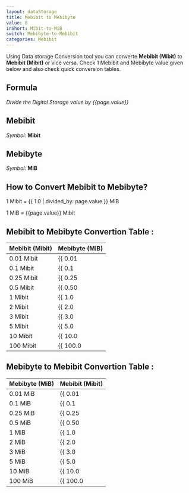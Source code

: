 ```yaml
---
layout: dataStorage
title: Mebibit to Mebibyte
value: 8
inShort: Mibit-to-MiB
switch: Mebibyte-to-Mebibit
categories: Mebibit
---
```


Using Data storage Conversion tool you can converte **Mebibit (Mibit)** to **Mebibit (Mibit)** or vice versa. Check 1 Mebibit and Mebibyte value given below and also check quick conversion tables.

## Formula
*Divide the Digital Storage value by {{page.value}}*

## Mebibit
*Symbol:* **Mibit**

## Mebibyte
*Symbol:* **MiB**

## How to Convert Mebibit to Mebibyte?

1 Mibit = {{ 1.0 | divided_by: page.value }} MiB

1 MiB = {{page.value}} Mibit


## Mebibit to Mebibyte Convertion Table :

| Mebibit (Mibit) | Mebibyte (MiB) |
| ---- | ---- |
| 0.01 Mibit | {{ 0.01 | divided_by: page.value | round: 12 }} MiB |
| 0.1 Mibit | {{ 0.1 | divided_by: page.value | round: 12 }} MiB |
| 0.25 Mibit | {{ 0.25 | divided_by: page.value | round: 12 }} MiB |
| 0.5 Mibit | {{ 0.50 | divided_by: page.value | round: 12 }} MiB |
| 1 Mibit | {{ 1.0 | divided_by: page.value | round: 12 }} MiB |
| 2 Mibit | {{ 2.0 | divided_by: page.value | round: 12 }} MiB |
| 3 Mibit | {{ 3.0 | divided_by: page.value | round: 12 }} MiB |
| 5 Mibit | {{ 5.0 | divided_by: page.value | round: 12 }} MiB |
| 10 Mibit | {{ 10.0 | divided_by: page.value | round: 12 }} MiB |
| 100 Mibit | {{ 100.0 | divided_by: page.value | round: 12 }} MiB |

## Mebibyte to Mebibit Convertion Table :

| Mebibyte (MiB) | Mebibit (Mibit) |
| ---- | ---- |
| 0.01 MiB | {{ 0.01 | times: page.value | round: 12 }} Mibit |
| 0.1 MiB | {{ 0.1 | times: page.value | round: 12 }} Mibit |
| 0.25 MiB | {{ 0.25 | times: page.value | round: 12 }} Mibit |
| 0.5 MiB | {{ 0.50 | times: page.value | round: 12 }} Mibit |
| 1 MiB | {{ 1.0 | times: page.value | round: 12 }} Mibit |
| 2 MiB | {{ 2.0 | times: page.value | round: 12 }} Mibit |
| 3 MiB | {{ 3.0 | times: page.value | round: 12 }} Mibit |
| 5 MiB | {{ 5.0 | times: page.value | round: 12 }} Mibit |
| 10 MiB | {{ 10.0 | times: page.value | round: 12 }} Mibit |
| 100 MiB | {{ 100.0 | times: page.value | round: 12 }} Mibit |


<script>
document.getElementById('selectInput')[7].selected = true
document.getElementById('selectOutput')[9].selected = true
</script>
